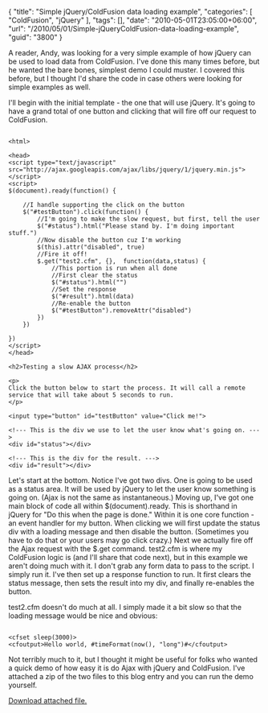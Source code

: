 {
	"title": "Simple jQuery/ColdFusion data loading example",
	"categories": [
		"ColdFusion",
		"jQuery"
	],
	"tags": [],
	"date": "2010-05-01T23:05:00+06:00",
	"url": "/2010/05/01/Simple-jQueryColdFusion-data-loading-example",
	"guid": "3800"
}

A reader, Andy, was looking for a very simple example of how jQuery can be used to load data from ColdFusion. I've done this many times before, but he wanted the bare bones, simplest demo I could muster. I covered this before, but I thought I'd share the code in case others were looking for simple examples as well.
<!--more-->
<p/>

I'll begin with the initial template - the one that will use jQuery. It's going to have a grand total of one button and clicking that will fire off our request to ColdFusion.

<p/>

<pre><code class="language-markup">
&lt;html&gt;

&lt;head&gt;
&lt;script type="text/javascript" src="http://ajax.googleapis.com/ajax/libs/jquery/1/jquery.min.js"&gt;&lt;/script&gt;
&lt;script&gt;
$(document).ready(function() {

	//I handle supporting the click on the button
	$("#testButton").click(function() {
		//I'm going to make the slow request, but first, tell the user
		$("#status").html("Please stand by. I'm doing important stuff.")
		//Now disable the button cuz I'm working
		$(this).attr("disabled", true)
		//Fire it off!
		$.get("test2.cfm", {},  function(data,status) {
			//This portion is run when all done
			//First clear the status
			$("#status").html("")
			//Set the response
			$("#result").html(data)
			//Re-enable the button
			$("#testButton").removeAttr("disabled")
		})
	})

})
&lt;/script&gt;
&lt;/head&gt;

&lt;h2&gt;Testing a slow AJAX process&lt;/h2&gt;

&lt;p&gt;
Click the button below to start the process. It will call a remote service that will take about 5 seconds to run.
&lt;/p&gt;

&lt;input type="button" id="testButton" value="Click me!"&gt;

&lt;!--- This is the div we use to let the user know what's going on. ---&gt;
&lt;div id="status"&gt;&lt;/div&gt;

&lt;!--- This is the div for the result. ---&gt;
&lt;div id="result"&gt;&lt;/div&gt;
</code></pre>

<p/>

Let's start at the bottom. Notice I've got two divs. One is going to be used as a status area. It will be used by jQuery to let the user know something is going on. (Ajax is not the same as instantaneous.) Moving up, I've got one main block of code all within $(document).ready. This is shorthand in jQuery for "Do this when the page is done." Within it is one core function - an event handler for my button. When clicking we will first update the status div with a loading message and then disable the button. (Sometimes you have to do that or your users may go click crazy.) Next we actually fire off the Ajax request with the $.get command. test2.cfm is where my ColdFusion logic is (and I'll share that code next), but in this example we aren't doing much with it. I don't grab any form data to pass to the script. I simply run it. I've then set up a response function to run. It first clears the status message, then sets the result into my div, and finally re-enables the button. 

<p/>

test2.cfm doesn't do much at all. I simply made it a bit slow so that the loading message would be nice and obvious:

<p/>

<pre><code class="language-markup">
&lt;cfset sleep(3000)&gt;
&lt;cfoutput&gt;Hello world, #timeFormat(now(), "long")#&lt;/cfoutput&gt;
</code></pre>

<p/>

Not terribly much to it, but I thought it might be useful for folks who wanted a quick demo of how easy it is do Ajax with jQuery and ColdFusion. I've attached a zip of the two files to this blog entry and you can run the demo yourself.
<p>

<a href='https://static.raymondcamden.com/enclosures/recontactform.zip'>Download attached file.</a></p>
